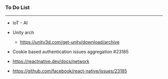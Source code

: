### To Do List
 
---------------------------------------------------------------------------

* IoT - AI

* Unity arch
  * https://unity3d.com/get-unity/download/archive


*  Cookie based authentication issues aggregation #23185 
  * https://reactnative.dev/docs/network
  * https://github.com/facebook/react-native/issues/23185









